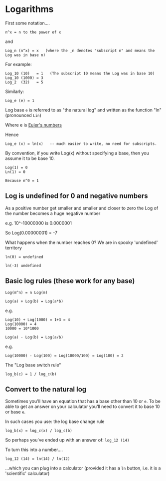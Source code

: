 ﻿# Logarithms

First some notation....

	n^x = n to the power of x

and

	Log_n (n^x) = x   (where the _n denotes "subscript n" and means the Log was in base n)

For example:

	Log_10 (10)	  = 1   (The subscript 10 means the Log was in base 10)
	Log_10 (1000) = 3
	Log_2  (32)   = 5

Similarly:

	Log_e (e) = 1

Log base `e` is referred to as "the natural log" and written as the function "ln" (pronounced `Lin`)

Where e is [Euler's numbers](eulers_number.md)

Hence

	Log_e (x) = ln(x)   -- much easier to write, no need for subscripts.

By convention, if you write Log(x) without specifying a base, then you assume it to be base 10.

	Log(1) = 0
	Ln(1) = 0

	Because n^0 = 1

## Log is undefined for 0 and negative numbers

As a positive number get smaller and smaller and closer to zero the Log of the number becomes a huge negative number

e.g. 10^-10000000   is 0.0000001

So   Log(0.00000001) = -7

What happens when the number reaches 0? We are in spooky 'undefined' territory

	ln(0) = undefined

	ln(-3) undefined

## Basic log rules (these work for any base)

	Log(m^n) = n Log(m)

	Log(a) + Log(b) = Log(a*b)

e.g.

	Log(10) + Log(1000) = 1+3 = 4
	Log(10000) = 4
	10000 = 10*1000

	Log(a) - Log(b) = Log(a/b)

e.g.

	Log(10000) - Log(100) = Log(10000/100) = Log(100) = 2

The "Log base switch rule"

	log_b(c) = 1 / log_c(b)

## Convert to the natural log

Sometimes you'll have an equation that has a base other than 10 or `e`. To be able to get an answer on your calculator you'll need to convert it to base 10 or base `e`.

In such cases you use: the log base change rule

	log_b(x) = log_c(x) / log_c(b)

So perhaps you've ended up with an answer of: `log_12 (14)`

To turn this into a number....

	log_12 (14) = ln(14) / ln(12)

...which you can plug into a calculator (provided it has a `ln` button, i.e. it is a 'scientific' calculator)
